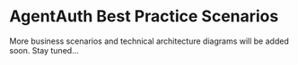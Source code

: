 # AgentAuth Best Practice Scenarios

More business scenarios and technical architecture diagrams will be added soon. Stay tuned...
